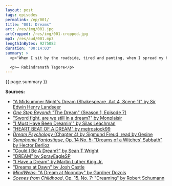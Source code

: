 ```yaml
---
layout: post
tags: episodes
permalink: /ep/001/
title: "001: Dreams"
art: /res/img/001.jpg
artCropped: /res/img/001-cropped.jpg
mp3: /res/aud/001.mp3
lengthInBytes: 9275083
duration: "00:14:03"
summary: >
  <p>"When I sit by the roadside, tired and panting, when I spread my bed low in the dust, let me ever feel that the long journey is still before me — let me not forget a moment, let me carry the pangs of this sorrow in my dreams and in my wakeful hours."</p>

  <p>— Rabindranath Tagore</p>
---
```


{{ page.summary }}

**Sources:**

- ["A Midsummer Night's Dream (Shakespeare, Act 4, Scene 1)" by Sir Edwin Henry Landseer](https://www.metmuseum.org/art/collection/search/655600)
- [_One Step Beyond_: "The Dream" (Season 1, Episode 7)](https://archive.org/details/OSB-07_The_Dream)
- ["Sword fight, are we still in a dream?" by Monplaisir](http://freemusicarchive.org/music/Monplaisir/Mothlight_OST/Monplaisir_-_Mothlight_OST_-_18_Sword_fight_are_we_still_in_a_dream_-)
- ["I Must Have Been Dreamin'" by Silas Leachman](http://freemusicarchive.org/music/Silas_Leachman/Antique_Phonograph_Music_Program_01052010/Silas_Leachman_-_I_Must_Have_Been_Dreamin)
- ["HEART BEAT OF A DREAM" by metrostock99](https://freesound.org/people/metrostock99/sounds/350892/)
- [_Dream Psychology_ (Chapter 4) by Sigmund Freud, read by Gesine](https://librivox.org/dream-psychology-by-sigmund-freud/)
- [_Symphonie Fantastique_, Op. 14 No. 5: "Dreams of a Witches' Sabbath" by Hector Berlioz](https://musopen.org/music/464-symphonie-fantastique-op-14/#recordings)
- ["Could I Be A Dream?" by Sean T Wright](https://archive.org/details/CouldIBeADream)
- ["DREAM" by SprayEagleSP](https://archive.org/details/DREAM_SprayEagleSP_deeTheGeneral)
- ["I Have a Dream" by Martin Luther King Jr.](https://archive.org/details/MLKDream)
- ["Dreams at Dawn" by Josh Castle](https://archive.org/details/dreams-at-dawn)
- [_MindWebs_: "A Dream at Noonday" by Gardner Dozois](https://archive.org/details/Mindwebs-ADreamAtNoondayByGardnerDozois)
- [_Scenes from Childhood_, Op. 15, No. 7: "Dreaming" by Robert Schumann](https://en.wikipedia.org/wiki/File:Robert_Schumann_-_scenes_from_childhood,_op._15_-_vii._dreaming.ogg)
